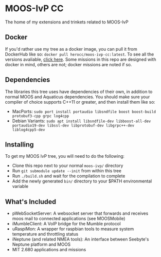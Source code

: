 # MOOS-IvP CC

The home of my extensions and trinkets related to MOOS-IvP

## Docker

If you'd rather use my tree as a docker image, you can pull it from DockerHub like so: `docker pull herocc/moos-ivp-cc:latest`. To see all the versions avaliable, [click here](https://hub.docker.com/r/herocc/moos-ivp-cc/tags). Some missions in this repo are designed with docker in mind, others are not; docker missions are noted if so.

## Dependencies

The libraries this tree uses have dependencies of their own, in addition to normal MOOS and Aquaticus dependencies. You should make sure your compiler of choice supports C++11 or greater, and then install them like so:
 * MacPorts: `sudo port install portaudio libsndfile boost boost-build protobuf3-cpp grpc log4cpp`
 * Debian Variants: `sudo apt install libsndfile-dev libboost-all-dev portaudio19-dev libssl-dev libprotobuf-dev libgrpc++-dev liblog4cpp5-dev`

## Installing

To get my MOOS IvP tree, you will need to do the following:
 * Clone this repo next to your normal `moos-ivp/` directory
 * Run `git submodule update --init` from within this tree
 * Run `./build.sh` and wait for the compilation to complete
 * Add the newly generated `bin/` directory to your $PATH environmental variable

## What's Included 
 * pWebSocketServer: A websocket server that forwards and receives moos mail to connected applications (see MOOSMobile)
 * iMumbleClient: A VoIP bridge for the Mumble protocol
 * uRaspiMon: A wrapper for raspbian tools to measure system temperature and throttling status
 * iNeptune (and related NMEA tools): An interface between Seebyte's Neptune platform and MOOS
 * MIT 2.680 applications and missions
